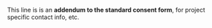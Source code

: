 This line is is an **addendum to the standard consent form**, for project specific contact info, etc.
